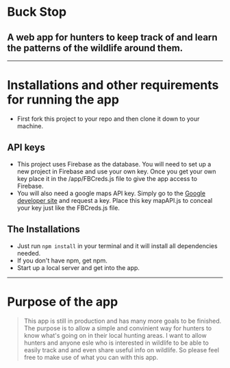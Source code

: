# Buck Stop
## A web app for hunters to keep track of and learn the patterns of the wildlife around them.
---
# Installations and other requirements for running the app
* First fork this project to your repo and then clone it down to your machine.
## API keys
* This project uses Firebase as the database. You will need to set up a new project in Firebase and use your own key. Once you get your own key place it in the /app/FBCreds.js file to give the app access to Firebase. 
* You will also need a google maps API key. Simply go to the [Google developer site](https://developers.google.com/maps/documentation/javascript/get-api-key) and request a key. Place this key mapAPI.js to conceal your key just like the FBCreds.js file.
## The Installations
* Just run `npm install` in your terminal and it will install all dependencies needed.
* If you don't have npm, get npm.
* Start up a local server and get into the app.
---
# Purpose of the app

> This app is still in production and has many more goals to be finished. The purpose is to allow a simple and convinient way for hunters to know what's going on in their local hunting areas. I want to allow hunters and anyone esle who is interested in wildlife to be able to easily track and and even share useful info on wildlife. So please feel free to make use of what you can with this app. 
